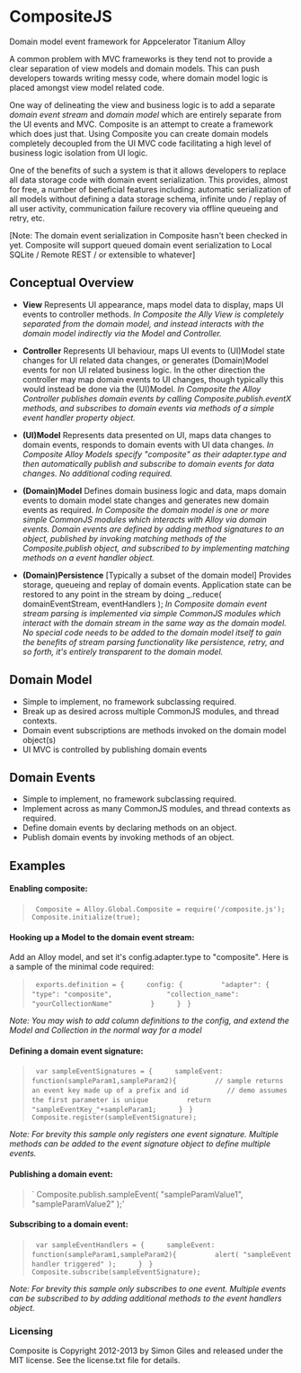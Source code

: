 # CompositeJS

Domain model event framework for Appcelerator Titanium Alloy

A common problem with MVC frameworks is they tend not to provide a clear separation of view models and domain models.  This can push developers towards writing messy code, where domain model logic is placed amongst view model related code.  

One way of delineating the view and business logic is to add a separate *domain event stream* and *domain model* which are entirely separate from the UI events and MVC. Composite is an attempt to create a framework which does just that. Using Composite you can create domain models completely decoupled from the UI MVC code facilitating a high level of business logic isolation from UI logic.

One of the benefits of such a system is that it allows developers to replace all data storage code with domain event serialization.  This provides, almost for free, a number of beneficial features including: automatic serialization of all models without defining a data storage schema, infinite undo / replay of all user activity, communication failure recovery via offline queueing and retry, etc.

[Note: The domain event serialization in Composite hasn't been checked in yet.  Composite will support queued domain event serialization to Local SQLite / Remote REST / or extensible to whatever]

## Conceptual Overview
* **View** Represents UI appearance, maps model data to display, maps UI events to controller methods.  *In Composite the Ally View is completely separated from the domain model, and instead interacts with the domain model indirectly via the Model and Controller.*

* **Controller** Represents UI behaviour, maps UI events to (UI)Model state changes for UI related data changes, or generates (Domain)Model events for non UI related business logic.  In the other direction the controller may map domain events to UI changes, though typically this would instead be done via the (UI)Model.  *In Composite the Alloy Controller publishes domain events by calling Composite.publish.eventX methods, and subscribes to domain events via methods of a simple event handler property object.*

* **(UI)Model** Represents data presented on UI, maps data changes to domain events, responds to domain events with UI data changes. *In Composite Alloy Models specify "composite" as their adapter.type and then automatically publish and subscribe to domain events for data changes.  No additional coding required.*

* **(Domain)Model** Defines domain business logic and data, maps domain events to domain model state changes and generates new domain events as required. *In Composite the domain model is one or more simple CommonJS modules which interacts with Alloy via domain events. Domain events are defined by adding method signatures to an object, published by invoking matching methods of the Composite.publish object, and subscribed to by implementing matching methods on a event handler object.*

* **(Domain)Persistence** [Typically a subset of the domain model] Provides storage, queueing and replay of domain events.  Application state can be restored to any point in the stream by doing _.reduce( domainEventStream, eventHandlers );  *In Composite domain event stream parsing is implemented via simple CommonJS modules which interact with the domain stream in the same way as the domain model.  No special code needs to be added to the domain model itself to gain the benefits of stream parsing functionality like persistence, retry, and so forth, it's entirely transparent to the domain model.*

## Domain Model
* Simple to implement, no framework subclassing required.
* Break up as desired across multiple CommonJS modules, and thread contexts.
* Domain event subscriptions are methods invoked on the domain model object(s)
* UI MVC is controlled by publishing domain events

## Domain Events
* Simple to implement, no framework subclassing required.
* Implement across as many CommonJS modules, and thread contexts as required.
* Define domain events by declaring methods on an object.
* Publish domain events by invoking methods of an object.

## Examples

#### Enabling composite:

> `	Composite = Alloy.Global.Composite = require('/composite.js');`
> `	Composite.initialize(true);`

#### Hooking up a Model to the domain event stream:
Add an Alloy model, and set it's config.adapter.type to "composite".  Here is a sample of the minimal code required:

> `	exports.definition = {`
> `		config: {`
> `			"adapter": {`
> `				"type": "composite",`
> `				"collection_name": "yourCollectionName"`
> `			}`
> `		}`
> `	}`

*Note: You may wish to add column definitions to the config, and extend the Model and Collection in the normal way for a model*	

#### Defining a domain event signature:

> `	var sampleEventSignatures = {`
> `		sampleEvent: function(sampleParam1,sampleParam2){`
> `			// sample returns an event key made up of a prefix and id`
> `			// demo assumes the first parameter is unique`
> `			return "sampleEventKey_"+sampleParam1;`
> `		}`
> `	}`
> `	Composite.register(sampleEventSignature);`

*Note: For brevity this sample only registers one event signature.  Multiple methods can be added to the event signature object to define multiple events.*

#### Publishing a domain event:

> `	Composite.publish.sampleEvent( "sampleParamValue1", "sampleParamValue2" );'

#### Subscribing to a domain event:

> `	var sampleEventHandlers = {`
> `		sampleEvent: function(sampleParam1,sampleParam2){`
> `			alert( "sampleEvent handler triggered" );`
> `		}`
> `	}`
> `	Composite.subscribe(sampleEventSignature);` 
 
*Note: For brevity this sample only subscribes to one event.  Multiple events can be subscribed to by adding additional methods to the event handlers object.*

### Licensing

Composite is Copyright 2012-2013 by Simon Giles and released under the MIT license.  See the license.txt file for details.
